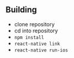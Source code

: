 ## Building
* clone repository
* cd into repository
* `npm install`
* `react-native link`
* `react-native run-ios`
